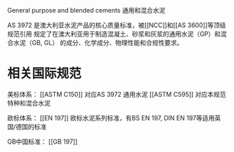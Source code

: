 General purpose and blended cements
通用和混合水泥


AS 3972​​ 是澳大利亚水泥产品的​​核心质量标准​​，被[[NCC]]和[[AS 3600]]等顶级规范引用
规定了在澳大利亚用于制造混凝土、砂浆和灰浆的​​通用水泥（GP）​​ 和​​混合水泥（GB, GL）​​ 的成分、化学成分、物理性能和合规性要求。


# 相关国际规范

美标体系：
[[ASTM C150]] 对应AS 3972 通用水泥
[[ASTM C595]] 对应本规范特种和混合水泥 


欧标体系：
[[EN 197]] 欧标水泥系列标准，有BS EN 197, DIN EN 197等适用英国/德国的标准 


GB中国标准：
[[GB 197]]


